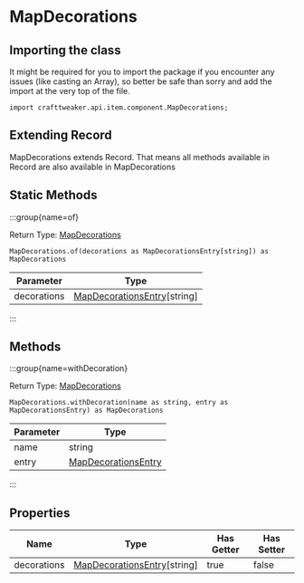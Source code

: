 # MapDecorations

## Importing the class

It might be required for you to import the package if you encounter any issues (like casting an Array), so better be safe than sorry and add the import at the very top of the file.
```zenscript
import crafttweaker.api.item.component.MapDecorations;
```


## Extending Record

MapDecorations extends Record. That means all methods available in Record are also available in MapDecorations

## Static Methods

:::group{name=of}

Return Type: [MapDecorations](/vanilla/api/item/component/MapDecorations)

```zenscript
MapDecorations.of(decorations as MapDecorationsEntry[string]) as MapDecorations
```

|  Parameter  |                                      Type                                      |
|-------------|--------------------------------------------------------------------------------|
| decorations | [MapDecorationsEntry](/vanilla/api/item/component/MapDecorationsEntry)[string] |


:::

## Methods

:::group{name=withDecoration}

Return Type: [MapDecorations](/vanilla/api/item/component/MapDecorations)

```zenscript
MapDecorations.withDecoration(name as string, entry as MapDecorationsEntry) as MapDecorations
```

| Parameter |                                  Type                                  |
|-----------|------------------------------------------------------------------------|
| name      | string                                                                 |
| entry     | [MapDecorationsEntry](/vanilla/api/item/component/MapDecorationsEntry) |


:::


## Properties

|    Name     |                                      Type                                      | Has Getter | Has Setter |
|-------------|--------------------------------------------------------------------------------|------------|------------|
| decorations | [MapDecorationsEntry](/vanilla/api/item/component/MapDecorationsEntry)[string] | true       | false      |

